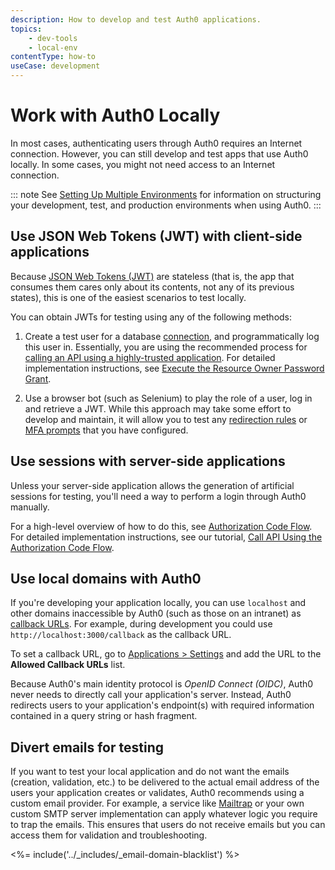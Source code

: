 ```yaml
---
description: How to develop and test Auth0 applications.
topics:
    - dev-tools
    - local-env
contentType: how-to
useCase: development
---
```

# Work with Auth0 Locally

 In most cases, authenticating users through Auth0 requires an Internet connection. However, you can still develop and test apps that use Auth0 locally. In some cases, you might not need access to an Internet connection.

::: note
See [Setting Up Multiple Environments](/dev-lifecycle/setting-up-env) for information on structuring your development, test, and production environments when using Auth0.
:::

## Use JSON Web Tokens (JWT) with client-side applications

Because [JSON Web Tokens (JWT)](/jwt) are stateless (that is, the app that consumes them cares only about its contents, not any of its previous states), this is one of the easiest scenarios to test locally.

You can obtain JWTs for testing using any of the following methods:

1. Create a test user for a database [connection](/identityproviders), and programmatically log this user in. Essentially, you are using the recommended process for [calling an API using a highly-trusted application](/api-auth/grant/password). For detailed implementation instructions, see [Execute the Resource Owner Password Grant](/api-auth/tutorials/password-grant).

2. Use a browser bot (such as Selenium) to play the role of a user, log in and retrieve a JWT. While this approach may take some effort to develop and maintain, it will allow you to test any [redirection rules](/rules/redirect) or [MFA prompts](/multifactor-authentication) that you have configured.

## Use sessions with server-side applications

Unless your server-side application allows the generation of artificial sessions for testing, you'll need a way to perform a login through Auth0 manually.

For a high-level overview of how to do this, see [Authorization Code Flow](/flows/concepts/auth-code). For detailed implementation instructions, see our tutorial, [Call API Using the Authorization Code Flow](/flows/guides/auth-code/call-api-auth-code).

## Use local domains with Auth0

If you're developing your application locally, you can use `localhost` and other domains inaccessible by Auth0 (such as those on an intranet) as [callback URLs](/users/concepts/redirect-users-after-login). For example, during development you could use `http://localhost:3000/callback` as the callback URL.

To set a callback URL, go to [Applications > Settings](${manage_url}/#/applications/${account.clientId}/settings) and add the URL to the **Allowed Callback URLs** list.

Because Auth0's main identity protocol is <dfn data-key="openid">OpenID Connect (OIDC)</dfn>, Auth0 never needs to directly call your application's server. Instead, Auth0 redirects users to your application's endpoint(s) with required information contained in a query string or hash fragment.

## Divert emails for testing

If you want to test your local application and do not want the emails (creation, validation, etc.) to be delivered to the actual email address of the users your application creates or validates, Auth0 recommends using a custom email provider. For example, a service like [Mailtrap](https://mailtrap.io/signin) or your own custom SMTP server implementation can apply whatever logic you require to trap the emails. This ensures that users do not receive emails but you can access them for validation and troubleshooting. 

<%= include('../_includes/_email-domain-blacklist') %>
